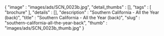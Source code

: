 {
  "image" : "images/ads/SCN_0023b.jpg",
  "detail_thumbs" : [],
  "tags" : [
              "brochure"
            ],
  "details" : [],
  "description" : "Southern California - All the Year (back)",
  "title" : "Southern California - All the Year (back)",
  "slug" : "southern-california-all-the-year-back",
  "thumb" : "images/ads/SCN_0023b_thumb.jpg"
}
